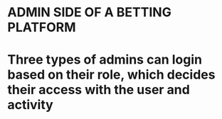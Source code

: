 # ADMIN SIDE OF A BETTING PLATFORM
# Three types of admins can login based on their role, which decides their access with the user and activity
